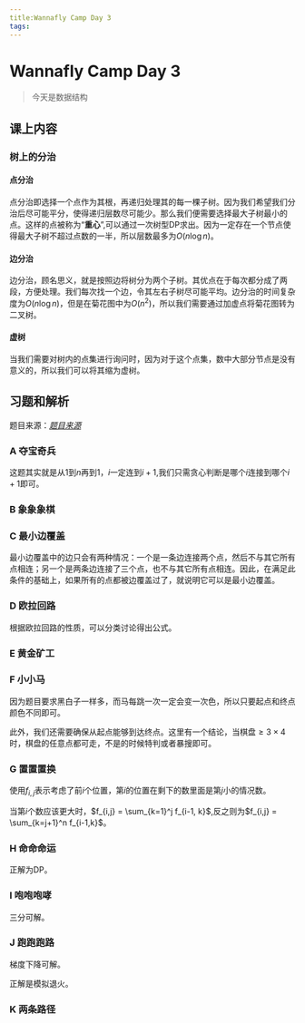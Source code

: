 ```yaml
---
title:Wannafly Camp Day 3
tags:
---
```


# Wannafly Camp Day 3

> 今天是数据结构

<!--more-->

## 课上内容

### 树上的分治

#### 点分治

点分治即选择一个点作为其根，再递归处理其的每一棵子树。因为我们希望我们分治后尽可能平分，使得递归层数尽可能少。那么我们便需要选择最大子树最小的点。这样的点被称为“**重心**”,可以通过一次树型DP求出。因为一定存在一个节点使得最大子树不超过点数的一半，所以层数最多为$O(n \log n)$。

#### 边分治

边分治，顾名思义，就是按照边将树分为两个子树。其优点在于每次都分成了两段，方便处理。我们每次找一个边，令其左右子树尽可能平均。边分治的时间复杂度为$O(n \log n)$，但是在菊花图中为$O(n^2)$，所以我们需要通过加虚点将菊花图转为二叉树。

#### 虚树

当我们需要对树内的点集进行询问时，因为对于这个点集，数中大部分节点是没有意义的，所以我们可以将其缩为虚树。

## 习题和解析

题目来源：[_题目来源_](https://www.zhixincode.com/contest/16/problems)

### A 夺宝奇兵

这题其实就是从$1$到$n$再到$1$，$i$一定连到$i+1$,我们只需贪心判断是哪个$i$连接到哪个$i+1$即可。

### B 象象象棋

### C 最小边覆盖

最小边覆盖中的边只会有两种情况：一个是一条边连接两个点，然后不与其它所有点相连；另一个是两条边连接了三个点，也不与其它所有点相连。因此，在满足此条件的基础上，如果所有的点都被边覆盖过了，就说明它可以是最小边覆盖。

### D 欧拉回路

根据欧拉回路的性质，可以分类讨论得出公式。

### E 黄金矿工



### F 小小马

因为题目要求黑白子一样多，而马每跳一次一定会变一次色，所以只要起点和终点颜色不同即可。

此外，我们还需要确保从起点能够到达终点。这里有一个结论，当棋盘$\geq 3 \times 4$时，棋盘的任意点都可走，不是的时候特判或者暴搜即可。

### G 置置置换

使用$f_{i,j}$表示考虑了前$i$个位置，第$i$的位置在剩下的数里面是第$j$小的情况数。

当第$i$个数应该更大时，$f_{i,j} = \sum_{k=1}^j f_{i-1, k}$,反之则为$f_{i,j} = \sum_{k=j+1}^n f_{i-1,k}$。

### H 命命命运

正解为DP。

### I 咆咆咆哮

三分可解。

### J 跑跑跑路

梯度下降可解。

正解是模拟退火。

### K 两条路径

